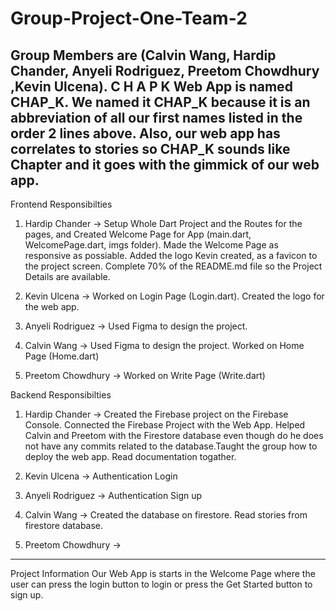 # Group-Project-One-Team-2
Group Members are (Calvin Wang, Hardip Chander, Anyeli Rodriguez, Preetom Chowdhury ,Kevin Ulcena).
                     C             H              A                      P                 K
Web App is named CHAP_K.
We named it CHAP_K because it is an abbreviation of all our first names listed in the order 2 lines above. 
Also, our web app has correlates to stories so CHAP_K sounds like Chapter and it goes with the gimmick of our web app.
-------------------------------------------------------------------------------------------------------------------

Frontend Responsibilties
1) Hardip Chander -> Setup Whole Dart Project and the Routes for the pages, and Created Welcome Page for App (main.dart, WelcomePage.dart, imgs folder). 
Made the Welcome Page as responsive as possiable. Added the logo Kevin created, as a favicon to the project screen. 
Complete 70% of the README.md file so the Project Details are available. 

2) Kevin Ulcena -> Worked on Login Page (Login.dart). Created the logo for the web app.

3) Anyeli Rodriguez -> Used Figma to design the project.

4) Calvin Wang -> Used Figma to design the project. Worked on Home Page (Home.dart) 

5) Preetom Chowdhury -> Worked on Write Page (Write.dart) 

Backend Responsibilties
1) Hardip Chander -> Created the Firebase project on the Firebase Console. Connected the Firebase Project with the Web App. Helped Calvin and Preetom 
with the Firestore database even though do he does not have any commits related to the database.Taught the group how to deploy the web app. Read documentation togather.

2) Kevin Ulcena -> Authentication Login 

3) Anyeli Rodriguez -> Authentication Sign up

4) Calvin Wang -> Created the database on firestore. Read stories from firestore database.

5) Preetom Chowdhury -> 

-------------------------------------------------------------------------------------------------------------------

Project Information
Our Web App is starts in the Welcome Page where the user can press the login button to login or press the Get Started button to sign up.
